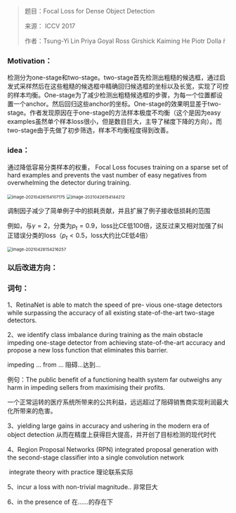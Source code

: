 > 题目：Focal Loss for Dense Object Detection
>
> 来源： ICCV 2017
>
> 作者：Tsung-Yi Lin Priya Goyal Ross Girshick Kaiming He Piotr Dolla ́r



### Motivation：

检测分为one-stage和two-stage。two-stage首先检测出粗糙的候选框，通过启发式采样然后在这些粗糙的候选框中精确回归候选框的坐标以及长宽，实现了可控的样本均衡。One-stage为了减少检测出粗糙候选框的步骤，为每一个位置都设置一个anchor。然后回归这些anchor的坐标。One-stage的效果明显差于two-stage。作者发现原因在于one-stage的方法样本极度不均衡（这个是因为easy examples虽然单个样本loss很小，但是数目巨大，主导了梯度下降的方向）。而two-stage由于先做了初步筛选，样本不均衡程度得到改善。


### idea：



通过降低容易分类样本的权重，  Focal Loss focuses training on a sparse set of hard examples and prevents the vast number of easy negatives from overwhelming the detector during training. 

<img src="/Users/lishuo/Library/Application Support/typora-user-images/image-20210426154107175.png" alt="image-20210426154107175" style="zoom:67%;" />

<img src="/Users/lishuo/Library/Application Support/typora-user-images/image-20210426154144212.png" alt="image-20210426154144212" style="zoom:67%;" />

调制因子减少了简单例子中的损耗贡献，并且扩展了例子接收低损耗的范围

例如，与$γ = 2$，分类为$p_t=0.9$，loss比CE低100倍，这反过来又相对加强了纠正错误分类的loss（$p_t<0.5$，loss大约比CE低4倍）



<img src="/Users/lishuo/Library/Application Support/typora-user-images/image-20210426154216257.png" alt="image-20210426154216257" style="zoom:67%;" />

### 以后改进方向：



### 词句：

1、RetinaNet is able to match the speed of pre- vious one-stage detectors while surpassing the accuracy of all existing state-of-the-art two-stage detectors.

2、we identify class imbalance during training as the main obstacle impeding one-stage detector from achieving state-of-the-art accuracy and propose a new loss function that eliminates this barrier.

impeding ... from ... 阻碍...达到...

例句：The public benefit of a functioning health system far outweighs any harm in impeding sellers from maximising their profits.

一个正常运转的医疗系统所带来的公共利益，远远超过了阻碍销售商实现利润最大化所带来的危害。

3、yielding large gains in accuracy and ushering in the modern era of object detection 从而在精度上获得巨大提高，并开创了目标检测的现代时代

4、Region Proposal Networks (RPN) integrated proposal generation with the second-stage classifier into a single convolution network

​	integrate theory with practice 理论联系实际

5、incur a loss with non-trivial magnitude.. 非常巨大

6、in the presence of   在......的存在下





